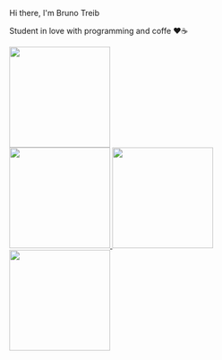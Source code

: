 Hi there, I'm Bruno Treib

Student in love with programming and coffe ❤☕

<div>
  <a href="https://www.linkedin.com/in/bruno-gabriel-treib-9b3b92207/">
    <img height="180em" src="https://img.shields.io/badge/LinkedIn-0077B5?style=for-the-badge&logo=linkedin&logoColor=white"/>
</div>
  <div>
  <a href="##">
    <img height="180em" src="https://img.shields.io/badge/Python-14354C?style=for-the-badge&logo=python&logoColor=white"/>
    <img height="180em" src="https://img.shields.io/badge/Python-14354C?style=for-the-badge&logo=python&logoColor=white"/>
</div>
<div>
  <a href="https://www.instagram.com/bruno.treib/">
    <img height="180em" src="https://img.shields.io/badge/Instagram-E4405F?style=for-the-badge&logo=instagram&logoColor=white"/>
</div>
